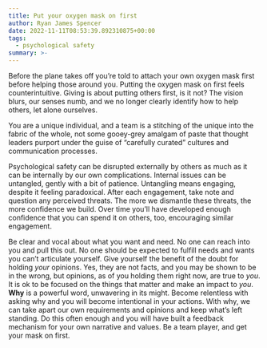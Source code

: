 ```yaml
---
title: Put your oxygen mask on first
author: Ryan James Spencer
date: 2022-11-11T08:53:39.892310875+00:00
tags:
  - psychological safety
summary: >-
---
```


Before the plane takes off you’re told to attach your own oxygen mask first before helping those around you. Putting the oxygen mask on first feels counterintuitive. Giving is about putting others first, is it not? The vision blurs, our senses numb, and we no longer clearly identify how to help others, let alone ourselves. 

You are a unique individual, and a team is a stitching of the unique into the fabric of the whole, not some gooey-grey amalgam of paste that thought leaders purport under the guise of “carefully curated” cultures and communication processes.

Psychological safety can be disrupted externally by others as much as it can be internally by our own complications. Internal issues can be untangled, gently with a bit of patience. Untangling means engaging, despite it feeling paradoxical. After each engagement, take note and question any perceived threats. The more we dismantle these threats, the more confidence we build. Over time you’ll have developed enough confidence that you can spend it on others, too, encouraging similar engagement. 

Be clear and vocal about what you want and need. No one can reach into you and pull this out. No one should be expected to fulfill needs and wants you can’t articulate yourself. Give yourself the benefit of the doubt for holding _your_ opinions. Yes, they are not facts, and you may be shown to be in the wrong, but opinions, as of you holding them right now, are true to _you_. It is ok to be focused on the things that matter and make an impact to _you_. **Why** is a powerful word, unwavering in its might. Become relentless with asking why and you will become intentional in your actions. With why, we can take apart our own requirements and opinions and keep what’s left standing. Do this often enough and you will have built a feedback mechanism for your own narrative and values. Be a team player, and get your mask on first.
